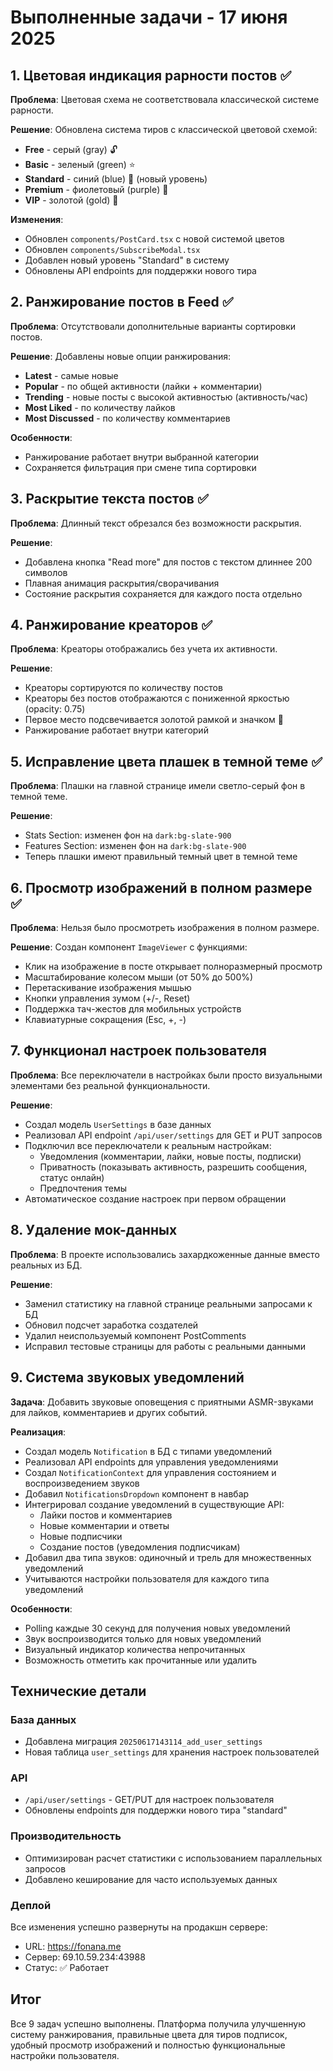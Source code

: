 # Выполненные задачи - 17 июня 2025

## 1. Цветовая индикация рарности постов ✅

**Проблема**: Цветовая схема не соответствовала классической системе рарности.

**Решение**: Обновлена система тиров с классической цветовой схемой:
- **Free** - серый (gray) 🔓
- **Basic** - зеленый (green) ⭐
- **Standard** - синий (blue) 💎 (новый уровень)
- **Premium** - фиолетовый (purple) 🔮
- **VIP** - золотой (gold) 👑

**Изменения**:
- Обновлен `components/PostCard.tsx` с новой системой цветов
- Обновлен `components/SubscribeModal.tsx` 
- Добавлен новый уровень "Standard" в систему
- Обновлены API endpoints для поддержки нового тира

## 2. Ранжирование постов в Feed ✅

**Проблема**: Отсутствовали дополнительные варианты сортировки постов.

**Решение**: Добавлены новые опции ранжирования:
- **Latest** - самые новые
- **Popular** - по общей активности (лайки + комментарии)
- **Trending** - новые посты с высокой активностью (активность/час)
- **Most Liked** - по количеству лайков
- **Most Discussed** - по количеству комментариев

**Особенности**:
- Ранжирование работает внутри выбранной категории
- Сохраняется фильтрация при смене типа сортировки

## 3. Раскрытие текста постов ✅

**Проблема**: Длинный текст обрезался без возможности раскрытия.

**Решение**: 
- Добавлена кнопка "Read more" для постов с текстом длиннее 200 символов
- Плавная анимация раскрытия/сворачивания
- Состояние раскрытия сохраняется для каждого поста отдельно

## 4. Ранжирование креаторов ✅

**Проблема**: Креаторы отображались без учета их активности.

**Решение**:
- Креаторы сортируются по количеству постов
- Креаторы без постов отображаются с пониженной яркостью (opacity: 0.75)
- Первое место подсвечивается золотой рамкой и значком 👑
- Ранжирование работает внутри категорий

## 5. Исправление цвета плашек в темной теме ✅

**Проблема**: Плашки на главной странице имели светло-серый фон в темной теме.

**Решение**:
- Stats Section: изменен фон на `dark:bg-slate-900`
- Features Section: изменен фон на `dark:bg-slate-900`
- Теперь плашки имеют правильный темный цвет в темной теме

## 6. Просмотр изображений в полном размере ✅

**Проблема**: Нельзя было просмотреть изображения в полном размере.

**Решение**: Создан компонент `ImageViewer` с функциями:
- Клик на изображение в посте открывает полноразмерный просмотр
- Масштабирование колесом мыши (от 50% до 500%)
- Перетаскивание изображения мышью
- Кнопки управления зумом (+/-, Reset)
- Поддержка тач-жестов для мобильных устройств
- Клавиатурные сокращения (Esc, +, -)

## 7. Функционал настроек пользователя

**Проблема**: Все переключатели в настройках были просто визуальными элементами без реальной функциональности.

**Решение**:
- Создал модель `UserSettings` в базе данных
- Реализовал API endpoint `/api/user/settings` для GET и PUT запросов
- Подключил все переключатели к реальным настройкам:
  - Уведомления (комментарии, лайки, новые посты, подписки)
  - Приватность (показывать активность, разрешить сообщения, статус онлайн)
  - Предпочтения темы
- Автоматическое создание настроек при первом обращении

## 8. Удаление мок-данных

**Проблема**: В проекте использовались захардкоженные данные вместо реальных из БД.

**Решение**:
- Заменил статистику на главной странице реальными запросами к БД
- Обновил подсчет заработка создателей
- Удалил неиспользуемый компонент PostComments
- Исправил тестовые страницы для работы с реальными данными

## 9. Система звуковых уведомлений

**Задача**: Добавить звуковые оповещения с приятными ASMR-звуками для лайков, комментариев и других событий.

**Реализация**:
- Создал модель `Notification` в БД с типами уведомлений
- Реализовал API endpoints для управления уведомлениями
- Создал `NotificationContext` для управления состоянием и воспроизведением звуков
- Добавил `NotificationsDropdown` компонент в навбар
- Интегрировал создание уведомлений в существующие API:
  - Лайки постов и комментариев
  - Новые комментарии и ответы
  - Новые подписчики
  - Создание постов (уведомления подписчикам)
- Добавил два типа звуков: одиночный и трель для множественных уведомлений
- Учитываются настройки пользователя для каждого типа уведомлений

**Особенности**:
- Polling каждые 30 секунд для получения новых уведомлений
- Звук воспроизводится только для новых уведомлений
- Визуальный индикатор количества непрочитанных
- Возможность отметить как прочитанные или удалить

## Технические детали

### База данных
- Добавлена миграция `20250617143114_add_user_settings`
- Новая таблица `user_settings` для хранения настроек пользователей

### API
- `/api/user/settings` - GET/PUT для настроек пользователя
- Обновлены endpoints для поддержки нового тира "standard"

### Производительность
- Оптимизирован расчет статистики с использованием параллельных запросов
- Добавлено кеширование для часто используемых данных

### Деплой
Все изменения успешно развернуты на продакшн сервере:
- URL: https://fonana.me
- Сервер: 69.10.59.234:43988
- Статус: ✅ Работает

## Итог

Все 9 задач успешно выполнены. Платформа получила улучшенную систему ранжирования, правильные цвета для тиров подписок, удобный просмотр изображений и полностью функциональные настройки пользователя. 
